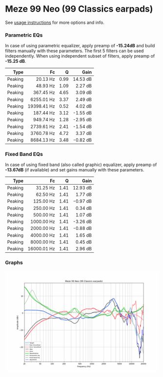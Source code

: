 # Meze 99 Neo (99 Classics earpads)
See [usage instructions](https://github.com/jaakkopasanen/AutoEq#usage) for more options and info.

### Parametric EQs
In case of using parametric equalizer, apply preamp of **-15.24dB** and build filters manually
with these parameters. The first 5 filters can be used independently.
When using independent subset of filters, apply preamp of **-15.25 dB**.

| Type    | Fc          |    Q | Gain     |
|--------:|------------:|-----:|---------:|
| Peaking | 20.13 Hz    | 0.99 | 14.53 dB |
| Peaking | 48.93 Hz    | 1.09 | 2.27 dB  |
| Peaking | 367.45 Hz   | 4.65 | 3.09 dB  |
| Peaking | 6255.01 Hz  | 3.37 | 2.49 dB  |
| Peaking | 19398.41 Hz | 0.52 | 4.02 dB  |
| Peaking | 187.44 Hz   | 3.12 | -1.55 dB |
| Peaking | 949.74 Hz   | 1.28 | -2.95 dB |
| Peaking | 2739.61 Hz  | 2.41 | -1.54 dB |
| Peaking | 3760.78 Hz  | 4.72 | 3.37 dB  |
| Peaking | 8684.13 Hz  | 3.48 | -0.82 dB |

### Fixed Band EQs
In case of using fixed band (also called graphic) equalizer, apply preamp of **-13.67dB**
(if available) and set gains manually with these parameters.

| Type    | Fc          |    Q | Gain     |
|--------:|------------:|-----:|---------:|
| Peaking | 31.25 Hz    | 1.41 | 12.93 dB |
| Peaking | 62.50 Hz    | 1.41 | 1.77 dB  |
| Peaking | 125.00 Hz   | 1.41 | -0.97 dB |
| Peaking | 250.00 Hz   | 1.41 | 0.34 dB  |
| Peaking | 500.00 Hz   | 1.41 | 1.07 dB  |
| Peaking | 1000.00 Hz  | 1.41 | -3.26 dB |
| Peaking | 2000.00 Hz  | 1.41 | -0.88 dB |
| Peaking | 4000.00 Hz  | 1.41 | 1.65 dB  |
| Peaking | 8000.00 Hz  | 1.41 | 0.45 dB  |
| Peaking | 16000.01 Hz | 1.41 | 2.96 dB  |

### Graphs
![](./Meze%2099%20Neo%20(99%20Classics%20earpads).png)
